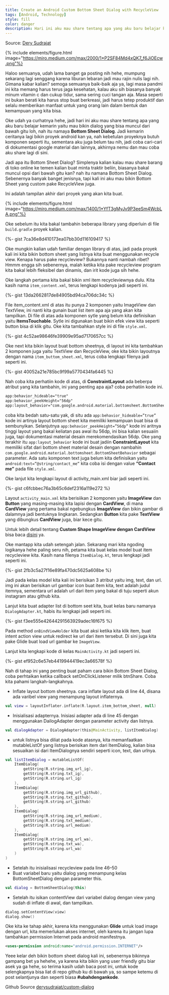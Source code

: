 ```yaml
---
title: Create an Android Custom Bottom Sheet Dialog with RecycleView
tags: [Android, Technology]
style: fill
color: danger
description: Hari ini aku mau share tentang apa yang aku baru belajar kemarin yaitu mau bikin dialog yang bisa muncul dari bawah gitu loh, nah itu namaya Bottom Sheet Dialog
---
```


Source: [Dery Sudrajat](https://medium.com/@dery.io/create-an-android-custom-bottom-sheet-dialog-with-recycleview-6452ef61cf1)

{% include elements/figure.html image="https://miro.medium.com/max/2000/1*P2SF84Md4xQK7_f6JiOEcw.png"%}

Haloo semuanya, udah lama banget ga posting nih hehe, mumpung sekarang lagi senggang karena liburan lebaran jadi mau rajin nulis lagi nih. Gimana kabar kalian? semoga semuanya baik-baik aja ya, lagi masa pandmi ini kita memang harus terus jaga kesehatan, kalau aku sih biasanya banyak minum vitamin c dan cukup tidur, sama sering cuci tangan aja. Masa seperti ini bukan berati kita harus stop buat berkreasi, jadi harus tetep produktif dan selalu memberikan manfaat untuk yang orang lain dalam bentuk dan kemampuan yang kita bisa.

Oke udah ya curhatnya hehe, jadi hari ini aku mau share tentang apa yang aku baru belajar kemarin yaitu mau bikin dialog yang bisa muncul dari bawah gitu loh, nah itu namaya **Bottom Sheet Dialog**. Jadi kemarin ceritanya lagi bikin proyek android kan ya, nah kebetulan proyeknya butuh komponen seperti itu, sementara aku juga belum tau nih, jadi coba cari-cari di dokumentasi google material dan lainnya, akhirnya nemu dan mau coba aku share lagi di sini.

Jadi apa itu Bottom Sheet Dialog? Simplenya kalian kalau mau share barang di toko online ke temen kalian buat minta traktir beliin, biasanya bakal muncul opsi dari bawah gitu kan? nah itu namana Bottom Sheet Dialog. Sebenernya banyak banget jenisnya, tapi kali ini aku mau bikin Bottom Sheet yang custom pake RecycleView juga.

Ini adalah tampilan akhir dari proyek yang akan kita buat.

{% include elements/figure.html image="https://miro.medium.com/max/1400/1*YfT3gMyJv9P3eeSm4WcbLA.png"%}

Oke sebelum itu kita bakal tambahin beberapa library yang diperluin di file `build.gradle` proyek kalian.

{%- gist 7ca36e8d410173ea07bb30d116109417 %}

Oke mungkin kalian udah familiar dengan library di atas, jadi pada proyek kali ini kita bikin bottom sheet yang listnya kita buat menggunakan recycle view. Kenapa harus pake recycleview? Bukannya nanti nambah ribet? Hmmm engga sih sebenernya, malah ketika kita pake recycleview program kita bakal lebih fleksibel dan dinamis, dan irit kode juga sih hehe.

Oke langkah pertama kita bakal bikin xml item recycleviewnya dulu. Kita kasih nama `item_content.xml`, terus lengkapi kodenya jadi seperti ini.

{%- gist 13da2662817de84905bd94ca706dc34c %}

File item_content.xml di atas itu punya 2 komponen yaitu ImageView dan TextView, ini nanti kita gunain buat list item apa aja yang akan kita tampilkan. Di file di atas ada komponen sytle yang belum kita definisikan yaitu **ItemsTouchable**. Sytle ini digunakan buat bikin efek view kita seperti button bisa di klik gitu. Oke kita tambahkan style ini di file `style.xml`.

{%- gist 4c52ae98646fe39909e95ad7170657cc %}

Oke next kita bikin layout buat bottom sheetnya, di layout ini kita tambahkan 2 komponen juga yaitu TextView dan RecycleView, oke kita bikin layoutnya dengan nama `item_buttom_sheet.xml`, terus coba lengkapi filenya jadi seperti ini.

{%- gist 40052a21e785bc9f99a5770434fa6445 %}

Nah coba kita perhatiin kode di atas, di **ConstraintLayout** ada beberpa atribut yang kita tambahin, ini yang penting apa aja? coba perhatiin kode ini.

```xml
app:behavior_hideable="true"
app:behavior_peekHeight="56dp"
app:layout_behavior="com.google.android.material.bottomsheet.BottomSheetBehavior"
```

coba kita bedah satu-satu yak, di situ ada `app:behavior_hideable=”true”` kode ini artinya layout bottom sheet kita memiliki kemampuan buat bisa di sembunyikan. Selanjutnya `app:behavior_peekHeight=”56dp”` kode ini aritnya tinggi layout yang bakal keliatan pas awal itu 56dp, ini bisa kalian sesuaiin juga, tapi dokumentasi material desain merekomendasikan 56dp. Oke yang terakhir itu `app:layout_behavior` kode ini buat jadiin **ConstraintLayout** kita memiliki sifat dari bottom sheet material desain dengan nambahin `com.google.android.material.bottomsheet.BottomSheetBehavior` sebagai parameter. Ada satu komponen text juga belum kita definisikan yaitu `android:text=”@string/contact_me”` kita coba isi dengan value **“Contact me”** pada file `style.xml`.

Oke lanjut kita lengkapi layout di activity_main.xml biar jadi seperti ini.

{%- gist c6fcbbec76a3b65c6def2316a119e272 %}

Layout `activity_main.xml` kita berisiikan 2 komponen yaitu **ImageView** dan **Button** yang masing-masing kita lapisi dengan **CardView**, di mana **CardView** yang pertama bakal ngebungkus **ImageView** dan bikin gambar di dalamnya jadi bentuknya lingkaran. Sedangkan **Button** kita pake **TextView** yang dibungkus **CardView** juga, biar kece gitu.

Untuk lebih detail tentang **Custom Shape ImageView dengan CardView** bisa baca [disini](https://derysudrajat.github.io/blog/custom-shape-image) ya.

Oke mantapp kita udah setengah jalan. Sekarang mari kita ngoding logikanya hehe paling seru nih, petama kita buat kelas model buat item recycleview kita. Kasih nana filenya `ItemDialog.kt`, terus lengkapi jadi seperti ini.

{%- gist 2fb3c5a27f16e89fa470dc5625a608be %}

Jadi pada kelas model kita kali ini berisikan 3 atribut yaitu img, text, dan url. img ini akan berisikan url gambar icon buat item kita, text adalah judul itemnya, sementara url adalah url dari item yang bakal di tuju seperti akun instagram atau github kita.

Lanjut kita buat adapter list di bottom seet kita, buat kelas baru namanya `DialogAdapter.kt`, habis itu lengkapi jadi seperti ini.

{%- gist f3ee555e42644291563929adec16f675 %}

Pada method `onBindViewHolder` kita buat aksi ketika kita klik item, buat intent action view untuk redirect ke url dari item tersebut. Di sini juga kita pake Glide buat load url gambar ke `ImageView`.

Lanjut kita lengkapi kode di kelas `MainActivity.kt` jadi seperti ini.

{%- gist ef952c6e57eb4419944419ec3a66578f %}

Nah di tahap ini yang penting buat paham cara bikin Bottom Sheet Dialog, coba perhtaikan ketika callback setOnClickListener milik btnShare. Coba kita pahami langkah-langkahnya.

* Inflate layout bottom sheetnya. cara inflate layout ada di line 44, disana ada varibel view yang menampung layout inflaternya.
```kotlin
val view = layoutInflater.inflate(R.layout.item_bottom_sheet, null)
```
* Inisialisasi adapternya. Inisiasi adapter ada di line 45 dengan menggunakan DailogAdapter dengan parameter activity dan listnya.
```kotlin
val dialogAdapter = DialogAdapter(this@MainActivity, listItemDialog)
```
* untuk listnya bisa diliat pada kode atasnya, kita memanfaatkan mutableListOf yang listnya berisikan item dari ItemDialog, kalian bisa sesuaikan isi dari ItemDialognya sendiri seperti icon, text, dan urlnya.
```kotlin
val listItemDialog = mutableListOf(
    ItemDialog(
        getString(R.string.img_url_ig),
        getString(R.string.txt_ig),
        getString(R.string.url_ig)
    ),
    ItemDialog(
        getString(R.string.img_url_github),
        getString(R.string.txt_github),
        getString(R.string.url_github)
    ),
    ItemDialog(
        getString(R.string.img_url_medium),
        getString(R.string.txt_medium),
        getString(R.string.url_medium)
    ),
    ItemDialog(
        getString(R.string.img_url_wa),
        getString(R.string.txt_wa),
        getString(R.string.url_wa)
    )
)
```
* Setelah itu inisialisasi recycleview pada line 46–50
* Buat variabel baru yaitu dialog yang menampung kelas BottomSheetDialog dengan parameter this.
```kotlin
val dialog = BottomSheetDialog(this)
```
* Setelah itu isikan contentView dari variabel dialog dengan view yang sudah di inflate di awal, dan tampilkan.
```kotlin
dialog.setContentView(view)
dialog.show()
```

Oke kita ke tahap akhir, karena kita menggunakan **Glide** untuk load image dengan url, kita memerlukan akses internet, oleh karena itu jangan lupa tambahkan permission Internet pada android manifestnya.

```xml
<uses-permission android:name="android.permission.INTERNET"/>
```

Yeee kelar deh bikin bottom sheet dialog kali ini, sebenernya bikinnya gampang bet ya hehehe, ya karena kita bikin yang user friendly gitu biar asek ya ga hehe, so terima kasih udah baca post ini, untuk kode selengkapnya bisa liat di repo github ku di bawah ya, so sampe ketemu di post selantjunya dan seperti biasa **#ubahdengankode**.

Github Source [derysudrajat/custom-dialog](https://github.com/derysudrajat/custom-dialog)